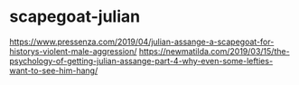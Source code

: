 # scapegoat-julian
https://www.pressenza.com/2019/04/julian-assange-a-scapegoat-for-historys-violent-male-aggression/ https://newmatilda.com/2019/03/15/the-psychology-of-getting-julian-assange-part-4-why-even-some-lefties-want-to-see-him-hang/ 
